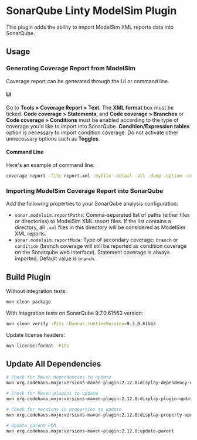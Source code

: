 # SonarQube Linty ModelSim Plugin

This plugin adds the ability to import ModelSim XML reports data into SonarQube.

## Usage

### Generating Coverage Report from ModelSim
Coverage report can be generated through the UI or command line.

#### UI
Go to **Tools > Coverage Report > Text**. The **XML format** box must be ticked.
**Code coverage > Statements**, and **Code coverage > Branches** or **Code coverage > Conditions** must be enabled
according to the type of coverage you'd like to import into SonarQube. **Condition/Expression tables** option is necessary
to import condition coverage. Do not activate other unnecessary options such as **Toggles**.

#### Command Line
Here's an example of command line:
```bash
coverage report -file report.xml -byfile -detail -all -dump -option -code {s b c} –xml
```

### Importing ModelSim Coverage Report into SonarQube
Add the following properties to your SonarQube analysis configuration:
* `sonar.modelsim.reportPaths`: Comma-separated list of paths (either files or directories) to ModelSim XML report files.
If the list contains a directory, all `.xml` files in this directory will be considered as ModelSim XML reports.
* `sonar.modelsim.reportMode`: Type of secondary coverage: `branch` or `condition` (branch coverage will still be 
reported as condition coverage on the Sonarqube web interface). Statement coverage is always imported.
Default value is `branch`.


## Build Plugin

Without integration tests:
```bash
mvn clean package
```

With integration tests on SonarQube 9.7.0.61563 version:
```bash
mvn clean verify -Pits -Dsonar.runtimeVersion=9.7.0.61563 
```

Update license headers:
```bash
mvn license:format -Pits
```

## Update All Dependencies
```bash
# Check for Maven dependencies to update
mvn org.codehaus.mojo:versions-maven-plugin:2.12.0:display-dependency-updates -Pits

# Check for Maven plugins to update
mvn org.codehaus.mojo:versions-maven-plugin:2.12.0:display-plugin-updates -Pits

# Check for versions in properties to update
mvn org.codehaus.mojo:versions-maven-plugin:2.12.0:display-property-updates -Pits

# Update parent POM
mvn org.codehaus.mojo:versions-maven-plugin:2.12.0:update-parent
```

